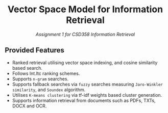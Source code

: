 # <div align="center">Vector Space Model for Information Retrieval</div>
<div align="center">
  <em>Assignment 1 for CSD358 Information Retrieval</em>
</div>

## Provided Features
- Ranked retrieval utilising vector space indexing, and cosine similarity based search.
- Follows lnt.ltc ranking schemes.
- Supports `n-gram` searches.
- Supports fallback searches via `fuzzy` searches measuring `Jaro-Winkler similarity`, and `Soundex` algorithm.
- Utilises `K-means clustering` via tf-idf weights based cluster generation.
- Supports information retrieval from documents such as PDFs, TXTs, DOCX and OCR.